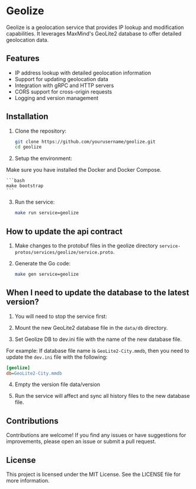 # Geolize

Geolize is a geolocation service that provides IP lookup and modification capabilities. It leverages MaxMind's GeoLite2 database to offer detailed geolocation data.

## Features

- IP address lookup with detailed geolocation information
- Support for updating geolocation data
- Integration with gRPC and HTTP servers
- CORS support for cross-origin requests
- Logging and version management

## Installation

1. Clone the repository:

   ```bash
   git clone https://github.com/yourusername/geolize.git
   cd geolize

2. Setup the environment:
    
Make sure you have installed the Docker and Docker Compose.

    ```bash
    make bootstrap
    ```

3. Run the service:
    ```bash
    make run service=geolize
    ```

## How to update the api contract

1. Make changes to the protobuf files in the geolize directory `service-protos/services/geolize/service.proto`.

2. Generate the Go code:
    ```bash
    make gen service=geolize
    ```
## When I need to update the database to the latest version?

1. You will need to stop the service first:

2. Mount the new GeoLite2 database file in the `data/db` directory.

3. Set Geolize DB to dev.ini file with the name of the new database file.

For example: If database file name is `GeoLite2-City.mmdb`, then you need to update the `dev.ini` file with the following:
```ini
[geolize]
db=GeoLite2-City.mmdb
```

4. Empty the version file data/version

5. Run the service will affect and sync all history files to the new database file.

## Contributions
Contributions are welcome! If you find any issues or have suggestions for improvements, please open an issue or submit a pull request.

## License
This project is licensed under the MIT License. See the LICENSE file for more information.
